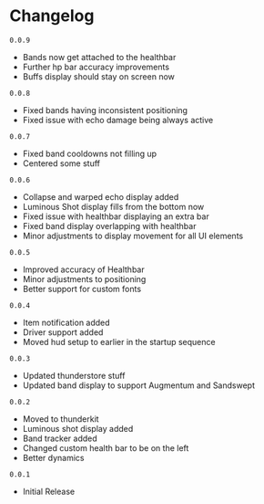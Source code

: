 # Changelog

`0.0.9`

- Bands now get attached to the healthbar
- Further hp bar accuracy improvements
- Buffs display should stay on screen now

`0.0.8`

- Fixed bands having inconsistent positioning
- Fixed issue with echo damage being always active

`0.0.7`

- Fixed band cooldowns not filling up
- Centered some stuff

`0.0.6`

- Collapse and warped echo display added
- Luminous Shot display fills from the bottom now
- Fixed issue with healthbar displaying an extra bar
- Fixed band display overlapping with healthbar
- Minor adjustments to display movement for all UI elements

`0.0.5`

- Improved accuracy of Healthbar
- Minor adjustments to positioning
- Better support for custom fonts

`0.0.4`

- Item notification added
- Driver support added
- Moved hud setup to earlier in the startup sequence

`0.0.3`

- Updated thunderstore stuff
- Updated band display to support Augmentum and Sandswept

`0.0.2`

- Moved to thunderkit
- Luminous shot display added
- Band tracker added
- Changed custom health bar to be on the left
- Better dynamics

`0.0.1`

- Initial Release